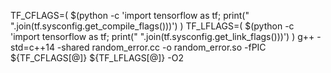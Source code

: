 TF_CFLAGS=( $(python -c 'import tensorflow as tf; print(" ".join(tf.sysconfig.get_compile_flags()))') )
TF_LFLAGS=( $(python -c 'import tensorflow as tf; print(" ".join(tf.sysconfig.get_link_flags()))') )
g++ -std=c++14 -shared random_error.cc -o random_error.so -fPIC ${TF_CFLAGS[@]} ${TF_LFLAGS[@]} -O2